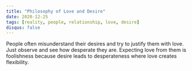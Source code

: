 ```yaml
---
title: "Philosophy of Love and Desire"
date: 2020-12-25
tags: [reality, people, relationship, love, desire]
disqus: false
---
```


People often misunderstand their desires and try to justify them with love. Just observe and see how desperate they are. Expecting love from them is foolishness because desire leads to desperateness where love creates flexibility.
